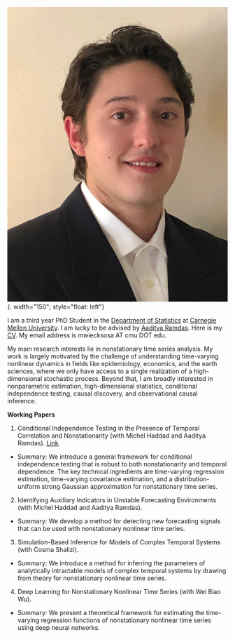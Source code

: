 ![image](/assets/images/WieckSosaMichael_headshot.JPG){: width="150"; style="float: left"} 

I am a third year PhD Student in the [Department of Statistics](https://www.stat.cmu.edu) at [Carnegie Mellon University](https://www.cmu.edu). I am lucky to be advised by [Aaditya Ramdas](https://www.stat.cmu.edu/~aramdas/). Here is my [CV](https://mwiecksosa.github.io/cv.pdf). My email address is mwiecksosa AT cmu DOT edu. 

My main research interests lie in nonstationary time series analysis. My work is largely motivated by the challenge of understanding time-varying nonlinear dynamics in fields like epidemiology, economics, and the earth sciences, where we only have access to a single realization of a high-dimensional stochastic process. Beyond that, I am broadly interested in nonparametric estimation, high-dimensional statistics, conditional independence testing, causal discovery, and observational causal inference.

**Working Papers**
1. Conditional Independence Testing in the Presence of Temporal Correlation and Nonstationarity (with Michel Haddad and Aaditya Ramdas). [Link](https://mwiecksosa.github.io/dGCM_CI_NSTS.pdf).
- Summary: We introduce a general framework for conditional independence testing that is robust to both nonstationarity and temporal dependence. The key technical ingredients are time-varying regression estimation, time-varying covariance estimation, and a distribution-uniform strong Gaussian approximation for nonstationary time series.
2. Identifying Auxiliary Indicators in Unstable Forecasting Environments (with Michel Haddad and Aaditya Ramdas).
- Summary: We develop a method for detecting new forecasting signals that can be used with nonstationary nonlinear time series.
3. Simulation-Based Inference for Models of Complex Temporal Systems (with Cosma Shalizi).
- Summary: We introduce a method for inferring the parameters of analytically intractable models of complex temporal systems by drawing from theory for nonstationary nonlinear time series.
4. Deep Learning for Nonstationary Nonlinear Time Series (with Wei Biao Wu).
- Summary: We present a theoretical framework for estimating the time-varying regression functions of nonstationary nonlinear time series using deep neural networks.

